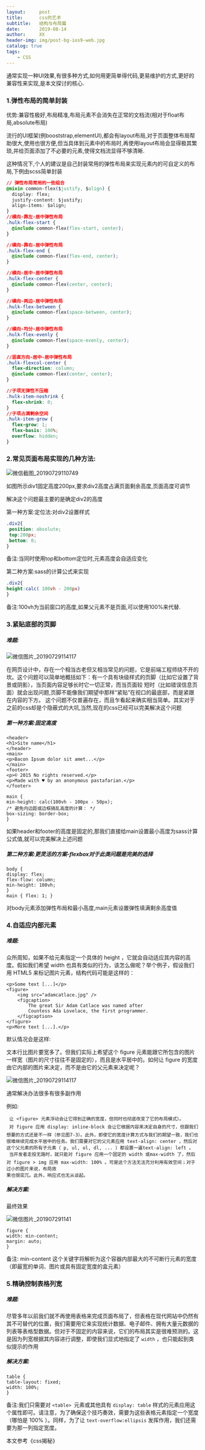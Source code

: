 ```yaml
---
layout:     post
title:      css的艺术
subtitle:   结构与布局篇
date:       2019-08-14
author:     XX
header-img: img/post-bg-ios9-web.jpg
catalog: true
tags:
    - CSS
---
```



通常实现一种UI效果,有很多种方式,如何用更简单得代码,更易维护的方式,更好的兼容性来实现,是本文探讨的核心.

### 1.弹性布局的简单封装

优势:兼容性极好,布局精准,布局元素不会消失在正常的文档流(相对于float布局,absolute布局)

流行的UI框架(例booststrap,elementUI),都会有layout布局,对于页面整体布局帮助很大,使用也很方便,但当具体到元素中的布局时,再使用layout布局会显得极其繁琐,并给页面添加了不必要的元素,使得文档流显得不够清晰.

这种情况下,个人的建议是自己封装常用的弹性布局来实现元素内的可自定义的布局,下例由scss简单封装

```css
// 弹性布局常用的一些组合
@mixin common-flex($justify, $align) {
  display: flex;
  justify-content: $justify;
  align-items: $align;
}
//横向-靠左-居中弹性布局
.hulk-flex-start {
  @include common-flex(flex-start, center);
}

//横向-靠右-居中弹性布局
.hulk-flex-end {
  @include common-flex(flex-end, center);
}

//横向-居中-居中弹性布局
.hulk-flex-center {
  @include common-flex(center, center);
}

//横向-两边-居中弹性布局
.hulk-flex-between {
  @include common-flex(space-between, center);
}

//横向-均分-居中弹性布局
.hulk-flex-evenly {
  @include common-flex(space-evenly, center);
}

//竖直方向-居中-居中弹性布局
.hulk-flexcol-center {
  flex-direction: column;
  @include common-flex(center, center);
}

//子项无弹性不压缩
.hulk-item-noshrink {
  flex-shrink: 0;
}
//子项占满剩余空间
.hulk-item-grow {
  flex-grow: 1;
  flex-basis: 100%;
  overflow: hidden;
}
```



### 2.常见页面布局实现的几种方法:

![微信截图_20190729110749](https://i.loli.net/2019/07/29/5d3e634aea74e28588.png)

如图所示div1固定高度200px,要求div2高度占满页面剩余高度,页面高度可调节

解决这个问题最主要的是确定div2的高度

第一种方案:定位法:对div2设置样式

```css
.div2{
 position: absolute;
 top:200px;
 bottom: 0;
}
```

备注:当同时使用top和bottom定位时,元素高度会自适应变化

第二种方案:sass的计算公式来实现

```css
.div2{
height:calc( 100vh - 200px)
}

```

备注:100vh为当前窗口的高度,如果父元素不是页面,可以使用100%来代替.

### 3.紧贴底部的页脚

##### 难题:



![微信图片_20190729114117](https://i.loli.net/2019/07/29/5d3e7b4e4504b78507.png)

在网页设计中，存在一个相当古老但又相当常见的问题，它是前端工程师绕不开的坎。这个问题可以简单地概括如下：有一个具有块级样式的页脚（比如它设置了背景或阴影），当页面内容足够长时它一切正常，而当页面较
短时（比如错误信息页面）就会出现问题,页脚不能像我们期望中那样“紧贴”在视口的最底部，而是紧跟在内容的下方。
这个问题不仅普遍存在，而且乍看起来确实相当简单。其实对于之前的css却是个隐蔽式的大坑,当然,现在的css已经可以完美解决这个问题

##### 第一种方案:固定高度

```
<header>
<h1>Site name</h1>
</header>
<main>
<p>Bacon Ipsum dolor sit amet...</p>
</main>
<footer>
<p>© 2015 No rights reserved.</p>
<p>Made with ♥ by an anonymous pastafarian.</p>
</footer>
```

```
main {
min-height: calc(100vh - 100px - 50px);
/* 避免内边距或边框搞乱高度的计算： */
box-sizing: border-box;
}
```

如果header和footer的高度是固定的,那我们直接给main设置最小高度为sass计算公式值,就可以完美解决上述问题

##### 第二种方案:更灵活的方案-flexbox对于此类问题是完美的选择

```
body {
display: flex;
flex-flow: column;
min-height: 100vh;
}
main { flex: 1; }
```



对body元素添加弹性布局和最小高度,main元素设置弹性填满剩余高度值



### 4.自适应内部元素

##### 难题:

众所周知，如果不给元素指定一个具体的 height ，它就会自动适应其内容的高度。假如我们希望 width 也具有类似的行为，该怎么做呢？举个例子，假设我们用 HTML5 来标记图片元素，结构代码可能是这样的：

```
<p>Some text [...]</p>
<figure>
	<img src="adamcatlace.jpg" />
	<figcaption>
		The great Sir Adam Catlace was named after
		Countess Ada Lovelace, the first programmer.
	</figcaption>
</figure>
<p>More text [...].</p>
```

默认情况会是这样:

文本行比图片要宽多了。但我们实际上希望这个 figure 元素能跟它所包含的图片一样宽（图片的尺寸往往不是固定的），而且是水平居中的。如何让 figure 的宽度由它内部的图片来决定，而不是由它的父元素来决定呢？

![微信图片_20190729114117](https://i.loli.net/2019/07/29/5d3e7cf548f4058154.png)

通常解决办法很多有很多副作用

例如:

```
 让 <figure> 元素浮动会让它得到正确的宽度，但同时也彻底改变了它的布局模式）。
 对 figure 应用 display: inline-block 会让它根据内容来决定自身的尺寸，但跟我们想要的方式还是不一样（参见图7-3）。此外，即使它的宽度计算方式与我们的期望一致，我们也很难继续完成水平居中的任务。我们需要对它的父元素应用 text-align: center ，然后对这个父元素的所有子元素（ p, ul, ol, dl, ... ）都设置一遍text-align: left 。
 当开发者走投无路时，就只能对 figure 应用一个固定的 width 或max-width 了，然后对 figure > img 应用 max-width: 100% 。可是这个方法无法充分利用有效空间；对于过小的图片来说，布局效
果也很突兀。此外，响应式也无从谈起。
```

##### 解决方案:
最终效果

![微信图片_201907291141](https://i.loli.net/2019/07/29/5d3e7cf5563e144536.png)

```
figure {
width: min-content;
margin: auto;
}
```

备注: min-content 这个关键字将解析为这个容器内部最大的不可断行元素的宽度（即最宽的单词、图片或具有固定宽度的盒元素）


### 5.精确控制表格列宽

##### 难题:

尽管多年以前我们就不再使用表格来完成页面布局了，但表格在现代网站中仍然有其不可替代的位置，我们需要用它来实现统计数据、电子邮件、拥有大量元数据的列表等表格型数据。但对于不固定的内容来说，它们的布局其实是很难预测的。这是因为列宽根据其内容进行调整，即使我们显式地指定了 `width` ，也只能起到类似提示的作用

##### 解决方案:

```
table {
table-layout: fixed;
width: 100%;
}
```

备注:我们只需要对 `<table> `元素或其他具有 `display: table` 样式的元素应用这个属性即可。请注意，为了确保这个技巧奏效，需要为这些表格元素指定一个宽度（哪怕是 100% ）。同样，为了让 `text-overflow:ellipsis` 发挥作用，我们还需要为那一列指定宽度。

本文参考《css揭秘》
